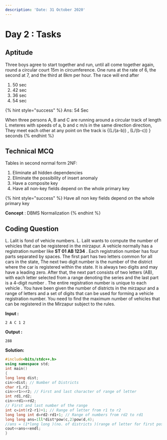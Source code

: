 ```yaml
---
description: 'Date: 31 October 2020'
---
```


# Day 2 : Tasks

## Aptitude

Three boys agree to start together and run, until all come together again, round a circular court 15m in circumference. One runs at the rate of 6, the second at 7, and the third at 8km per hour. The race will end after

1. 50 sec 
2. 42 sec 
3. 36 sec 
4. 54 sec

{% hint style="success" %}
Ans: 54 Sec

When three persons A, B and C are running around a circular track of length L meteres with speeds of a, b and c m/s in the same direction direction, They meet each other at any point on the track is {\(L/\(a-b\)\) , \(L/\(b-c\)\) } seconds
{% endhint %}

## Technical MCQ

Tables in second normal form 2NF: 

1.  Eliminate all hidden dependencies 
2.  Eliminate the possibility of insert anomaly 
3. Have a composite key 
4. Have all non-key fields depend on the whole primary key

{% hint style="success" %}
Have all non key fields depend on the whole primary key

**Concept** : DBMS Normalization 
{% endhint %}





## Coding Question

L. Lalit is fond of vehicle numbers. L. Lalit wants to compute the number of vehicles that can be registered in the mirzapur. A vehicle normally has a registration number like **ST 01 AB 1234** . Each registration number has four parts separated by spaces. The first part has two letters common for all cars in the state, The next two digit number is the number of the district where the car is registered within the state. It is always two digits and may have a leading zero. After that, the next part consists of two letters \(AB\), with each letter selected from a range denoting the series and the last part is a 4-digit number . The entire registration number is unique to each vehicle . You have been given the number of districts in the mirzapur and a range of letters and a set of digits that can be used for forming a vehicle registration number. You need to find the maximum number of vehicles that can be registered in the Mirzapur subject to the rules.

**Input :** 

```text
2 A C 1 2
```

**Output :** 

```text
288
```

**Solution:**

```cpp
#include<bits/stdc++.h>
using namespace std;
int main()
{
long long dist;
cin>>dist; // Number of Districts
char r1,r2;
cin>>r1>>r2; // First and last character of range of letter
int rd1,rd2;
cin>>rd1>>rd2;
// First and last number of the range
int c=int(r2-r1)+1; // Range of letter from r1 to r2
long long int d=rd2-rd1+1; // Range of numbers from rd2 to rd1
long long ans=1ll*dist*pow(c,2)pow(d,4);
//ans = (1*long long )(no. of districts )(range of letter for first position)(range of letter for second position )*(range of numbers for all four positions i.e pow(d,4))
cout<<ans<<endl;
}
```



